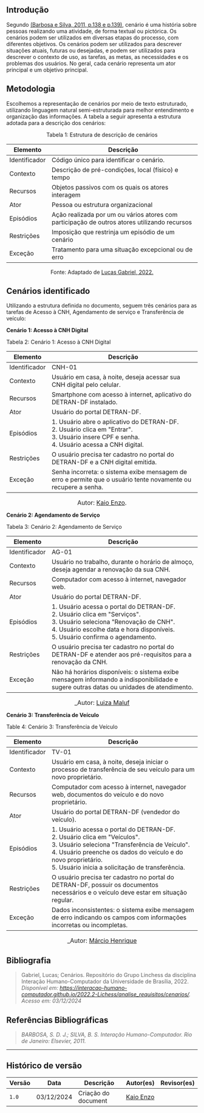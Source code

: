 ## Introdução

Segundo [(Barbosa e Silva, 2011, p.138 e p.139)](referencias/aspEticos01.png), cenário é uma história sobre pessoas realizando uma atividade, de forma textual ou pictórica. Os cenários podem ser utilizados em diversas etapas do processo, com diferentes objetivos. Os cenários podem ser utilizados para descrever situações atuais, futuras ou desejadas, e podem ser utilizados para descrever o contexto de uso, as tarefas, as metas, as necessidades e os problemas dos usuários. No geral, cada cenário representa um ator principal e um objetivo principal.

## Metodologia

Escolhemos a representação de cenários por meio de texto estruturado, utilizando linguagem natural semi-estruturada para melhor entendimento e organização das informações.
A tabela a seguir apresenta a estrutura adotada para a descrição dos cenários:

<center>
Tabela 1: Estrutura de descrição de cenários

| **Elemento** | **Descrição** |
|--------------|---------------|
| Identificador | Código único para identificar o cenário. |
| Contexto |	Descrição de pré-condições, local (físico) e tempo |
| Recursos |	Objetos passivos com os quais os atores interagem |
| Ator |	Pessoa ou estrutura organizacional |
| Episódios |	Ação realizada por um ou vários atores com participação de outros atores utilizando recursos |
| Restrições |	Imposição que restrinja um episódio de um cenário |
| Exceção |	Tratamento para uma situação excepcional ou de erro |

Fonte: Adaptado de [Lucas Gabriel, 2022.]( https://github.com/lucasgabriel-2)	
</center>


## Cenários identificado

Utilizando a estrutura definida no documento, seguem três cenários para as tarefas de Acesso à CNH, Agendamento de serviço e Transferência de veículo:

**Cenário 1: Acesso à CNH Digital**

Tabela 2: Cenário 1: Acesso à CNH Digital

| Elemento      | Descrição                                                                                                                               |
|---------------|-------------------------------------------------------------------------------------------------------------------------------------------|
| Identificador | CNH-01                                                                                                                                  |
| Contexto      | Usuário em casa, à noite, deseja acessar sua CNH digital pelo celular.                                                                       |
| Recursos      | Smartphone com acesso à internet, aplicativo do DETRAN-DF instalado.                                                                     |
| Ator          | Usuário do portal DETRAN-DF.                                                                                                              |
| Episódios     | 1. Usuário abre o aplicativo do DETRAN-DF.<br>2. Usuário clica em "Entrar".<br>3. Usuário insere CPF e senha.<br>4. Usuário acessa a CNH digital. |
| Restrições    | O usuário precisa ter cadastro no portal do DETRAN-DF e a CNH digital emitida.                                                            |
| Exceção      | Senha incorreta: o sistema exibe mensagem de erro e permite que o usuário tente novamente ou recupere a senha.                            |

<font size="3"><p style="text-align: center">Autor: [Kaio Enzo](https://github.com/kaioenzo).</p></font>

**Cenário 2: Agendamento de Serviço**

Tabela 3: Cenário 2: Agendamento de Serviço

| Elemento      | Descrição                                                                                                                                                           |
|---------------|----------------------------------------------------------------------------------------------------------------------------------------------------------------------|
| Identificador | AG-01                                                                                                                                                             |
| Contexto      | Usuário no trabalho, durante o horário de almoço, deseja agendar a renovação da sua CNH.                                                                               |
| Recursos      | Computador com acesso à internet, navegador web.                                                                                                                     |
| Ator          | Usuário do portal DETRAN-DF.                                                                                                                                         |
| Episódios     | 1. Usuário acessa o portal do DETRAN-DF.<br>2. Usuário clica em "Serviços".<br>3. Usuário seleciona "Renovação de CNH".<br>4. Usuário escolhe data e hora disponíveis.<br>5. Usuário confirma o agendamento. |
| Restrições    | O usuário precisa ter cadastro no portal do DETRAN-DF e atender aos pré-requisitos para a renovação da CNH.                                                          |
| Exceção      | Não há horários disponíveis: o sistema exibe mensagem informando a indisponibilidade e sugere outras datas ou unidades de atendimento.                               |

<font size="3"><p style="text-align: center">_Autor: [Luiza Maluf](https://github.com/LuizaMaluf)<a id=anchor_1 href="#REF1"></a></p></font>


**Cenário 3: Transferência de Veículo**

Table 4: Cenário 3: Transferência de Veículo

| Elemento      | Descrição                                                                                                                                                                                              |
|---------------|----------------------------------------------------------------------------------------------------------------------------------------------------------------------------------------------------------|
| Identificador | TV-01                                                                                                                                                                                                 |
| Contexto      | Usuário em casa, à noite, deseja iniciar o processo de transferência de seu veículo para um novo proprietário.                                                                                             |
| Recursos      | Computador com acesso à internet, navegador web, documentos do veículo e do novo proprietário.                                                                                                           |
| Ator          | Usuário do portal DETRAN-DF (vendedor do veículo).                                                                                                                                                     |
| Episódios     | 1. Usuário acessa o portal do DETRAN-DF.<br>2. Usuário clica em "Veículos".<br>3. Usuário seleciona "Transferência de Veículo".<br>4. Usuário preenche os dados do veículo e do novo proprietário.<br>5. Usuário inicia a solicitação de transferência. |
| Restrições    | O usuário precisa ter cadastro no portal do DETRAN-DF, possuir os documentos necessários e o veículo deve estar em situação regular.                                                                      |
| Exceção      | Dados inconsistentes: o sistema exibe mensagem de erro indicando os campos com informações incorretas ou incompletas.                                                                                      |

<font size="3"><p style="text-align: center">_Autor: [Márcio Henrique](https://github.com/DeM4rcio)<a id=anchor_1 href="#REF1"></a></p></font>


## __Bibliografia__

> Gabriel, Lucas; Cenários. Repositório do Grupo Linchess da disciplina Interação Humano-Computador da Universidade de Brasília, 2022. _Disponível em: <https://interacao-humano-computador.github.io/2022.2-Lichess/analise_requisitos/cenarios/>. Acesso em: 03/12/2024_

## __Referências Bibliográficas__

> _BARBOSA, S. D. J.; SILVA, B. S. Interação Humano-Computador. Rio de Janeiro: Elsevier, 2011._


---
## __Histórico de versão__

| Versão |    Data    |      Descrição      |             Autor(es)                        |Revisor(es)|
|--------|------------|---------------------|----------------------------------------------|---------|
| `1.0`  | 03/12/2024 | Criação do document | [Kaio Enzo](https://github.com/kaioenzo)||
